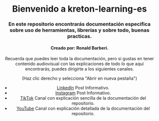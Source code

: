 <!DOCTYPE>
<head>
  
</head>
<body align="center">
  <h1 align="center">Bienvenido a kreton-learning-es</h1>  
  <h3>En este repositorio encontrarás documentación especifica sobre uso de herramientas, librerías y sobre todo, buenas practicas.</h3>
  <h4>Creado por: Ronald Barberi.</h4>
  <p>
  Recuerda que puedes leer toda la documentación, pero si gustas en tener contenido audiovisual con las explicaciones de todo lo que aquí encontrarás, puedes dirigirte a los siguientes canales.    
  </p>
  <p>(Haz clic derecho y selecciona "Abrir en nueva pestaña")</p>
  <ul>
    <li>
      <a href="https://www.linkedin.com/in/ronald-eduardo-barberi-ria%C3%B1o-366a9b22b/", target="_blank">LinkedIn</a> Post Informativo.
    </li>
    <li>
      <a href="", target="_blank">Instagram</a> Post Informativo.
    </li>
    <li>
      <a href="", target="_blank">TikTok</a> Canal con explicación sencilla de la documentación del repositorio.
    </li>
    <li>
      <a href="", target="_blank">YouTube</a> Canal con explicación detallada de la documentación del repositorio.
    </li>
  </ul>
</body>

